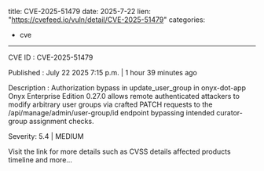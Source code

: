  
title: CVE-2025-51479
date: 2025-7-22
lien: "https://cvefeed.io/vuln/detail/CVE-2025-51479"
categories:
  - cve
---

CVE ID : CVE-2025-51479

Published :  July 22
2025
7:15 p.m. | 1 hour
39 minutes ago

Description : Authorization bypass in update_user_group in onyx-dot-app Onyx Enterprise Edition 0.27.0 allows remote authenticated attackers to modify arbitrary user groups via crafted PATCH requests to the /api/manage/admin/user-group/id endpoint
bypassing intended curator-group assignment checks.

Severity: 5.4 | MEDIUM

Visit the link for more details
such as CVSS details
affected products
timeline
and more...
